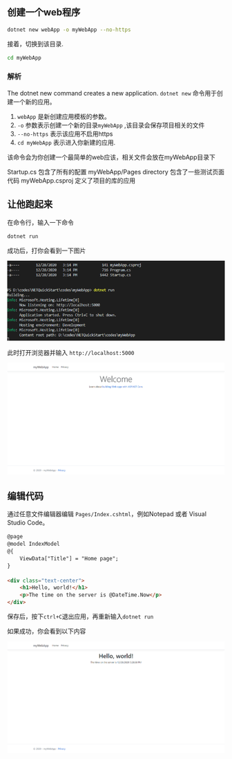 ## 创建一个web程序

``` bash
dotnet new webApp -o myWebApp --no-https
```

接着，切换到该目录.

``` bash
cd myWebApp
```

### 解析

The dotnet new command creates a new application.
`dotnet new` 命令用于创建一个新的应用。

1. `webApp` 是新创建应用模板的参数。
2. `-o` 参数表示创建一个新的目录`myWebApp` ,该目录会保存项目相关的文件
3. `--no-https` 表示该应用不启用https
4. `cd myWebApp` 表示进入你新建的应用.

该命令会为你创建一个最简单的web应该，相关文件会放在myWebApp目录下

Startup.cs 包含了所有的配置
myWebApp/Pages directory 包含了一些测试页面代码
myWebApp.csproj 定义了项目的库的应用

## 让他跑起来

在命令行，输入一下命令

``` bash
dotnet run
```
成功后，打你会看到一下图片

![](../_media/netrunwebapp.png)

此时打开浏览器并输入 `http://localhost:5000`

![](../_media/netrunwebappbrowser.png)

## 编辑代码

通过任意文件编辑器编辑 `Pages/Index.cshtml`，例如Notepad 或者 Visual Studio Code。

```html
@page
@model IndexModel
@{
    ViewData["Title"] = "Home page";
}

<div class="text-center">
    <h1>Hello, world!</h1>
    <p>The time on the server is @DateTime.Now</p>
</div>
```

保存后，按下`ctrl+C`退出应用，再重新输入`dotnet run`


如果成功，你会看到以下内容

![](../_media/netrunwebappbrowser2.png)

